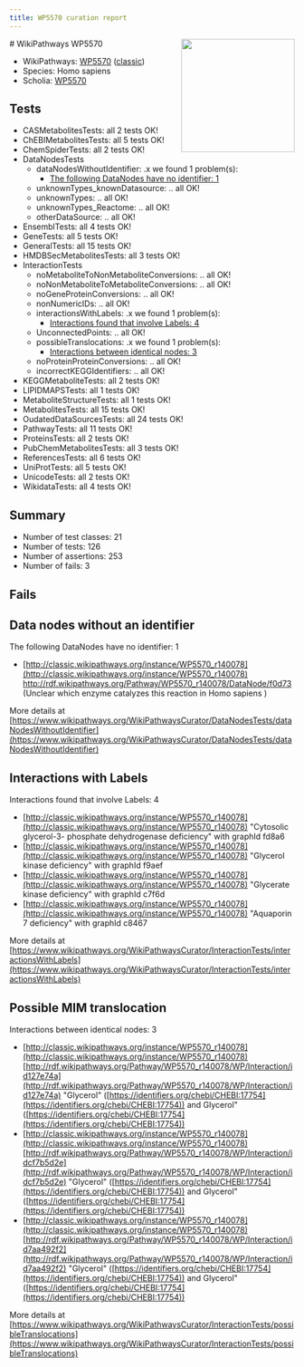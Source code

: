```yaml
---
title: WP5570 curation report
---
```


<img style="float: right; width: 200px" src="https://upload.wikimedia.org/wikipedia/commons/thumb/8/83/Wplogo_with_text_500.png/640px-Wplogo_with_text_500.png" />
# WikiPathways WP5570

* WikiPathways: [WP5570](https://wikipathways.org/pathways/WP5570) ([classic](https://classic.wikipathways.org/instance/WP5570))
* Species: Homo sapiens
* Scholia: [WP5570](https://scholia.toolforge.org/wikipathways/WP5570)
## Tests
* CASMetabolitesTests: all 2 tests OK!
* ChEBIMetabolitesTests: all 5 tests OK!
* ChemSpiderTests: all 2 tests OK!
* DataNodesTests
    * dataNodesWithoutIdentifier: .x we found 1 problem(s):
        * [The following DataNodes have no identifier: 1](#d2d32fa0)
    * unknownTypes_knownDatasource: .. all OK!
    * unknownTypes: .. all OK!
    * unknownTypes_Reactome: .. all OK!
    * otherDataSource: .. all OK!
* EnsemblTests: all 4 tests OK!
* GeneTests: all 5 tests OK!
* GeneralTests: all 15 tests OK!
* HMDBSecMetabolitesTests: all 3 tests OK!
* InteractionTests
    * noMetaboliteToNonMetaboliteConversions: .. all OK!
    * noNonMetaboliteToMetaboliteConversions: .. all OK!
    * noGeneProteinConversions: .. all OK!
    * nonNumericIDs: .. all OK!
    * interactionsWithLabels: .x we found 1 problem(s):
        * [Interactions found that involve Labels: 4](#630d267b)
    * UnconnectedPoints: .. all OK!
    * possibleTranslocations: .x we found 1 problem(s):
        * [Interactions between identical nodes: 3](#1c118208)
    * noProteinProteinConversions: .. all OK!
    * incorrectKEGGIdentifiers: .. all OK!
* KEGGMetaboliteTests: all 2 tests OK!
* LIPIDMAPSTests: all 1 tests OK!
* MetaboliteStructureTests: all 1 tests OK!
* MetabolitesTests: all 15 tests OK!
* OudatedDataSourcesTests: all 24 tests OK!
* PathwayTests: all 11 tests OK!
* ProteinsTests: all 2 tests OK!
* PubChemMetabolitesTests: all 3 tests OK!
* ReferencesTests: all 6 tests OK!
* UniProtTests: all 5 tests OK!
* UnicodeTests: all 2 tests OK!
* WikidataTests: all 4 tests OK!


## Summary

* Number of test classes: 21
* Number of tests: 126
* Number of assertions: 253
* Number of fails: 3

## Fails

<a name="d2d32fa0" />

## Data nodes without an identifier

The following DataNodes have no identifier: 1

* [http://classic.wikipathways.org/instance/WP5570_r140078](http://classic.wikipathways.org/instance/WP5570_r140078) http://rdf.wikipathways.org/Pathway/WP5570_r140078/DataNode/f0d73 (Unclear which enzyme 
catalyzes this reaction in 
Homo sapiens
)


More details at [https://www.wikipathways.org/WikiPathwaysCurator/DataNodesTests/dataNodesWithoutIdentifier](https://www.wikipathways.org/WikiPathwaysCurator/DataNodesTests/dataNodesWithoutIdentifier)

<a name="630d267b" />

## Interactions with Labels

Interactions found that involve Labels: 4

* [http://classic.wikipathways.org/instance/WP5570_r140078](http://classic.wikipathways.org/instance/WP5570_r140078) "Cytosolic glycerol-3-
phosphate
dehydrogenase
deficiency" with graphId fd8a6
* [http://classic.wikipathways.org/instance/WP5570_r140078](http://classic.wikipathways.org/instance/WP5570_r140078) "Glycerol kinase
deficiency" with graphId f9aef
* [http://classic.wikipathways.org/instance/WP5570_r140078](http://classic.wikipathways.org/instance/WP5570_r140078) "Glycerate kinase 
deficiency" with graphId c7f6d
* [http://classic.wikipathways.org/instance/WP5570_r140078](http://classic.wikipathways.org/instance/WP5570_r140078) "Aquaporin 7
deficiency" with graphId c8467


More details at [https://www.wikipathways.org/WikiPathwaysCurator/InteractionTests/interactionsWithLabels](https://www.wikipathways.org/WikiPathwaysCurator/InteractionTests/interactionsWithLabels)

<a name="1c118208" />

## Possible MIM translocation

Interactions between identical nodes: 3

* [http://classic.wikipathways.org/instance/WP5570_r140078](http://classic.wikipathways.org/instance/WP5570_r140078) [http://rdf.wikipathways.org/Pathway/WP5570_r140078/WP/Interaction/id127e74a](http://rdf.wikipathways.org/Pathway/WP5570_r140078/WP/Interaction/id127e74a) "Glycerol" ([https://identifiers.org/chebi/CHEBI:17754](https://identifiers.org/chebi/CHEBI:17754)) and 
Glycerol" ([https://identifiers.org/chebi/CHEBI:17754](https://identifiers.org/chebi/CHEBI:17754))
* [http://classic.wikipathways.org/instance/WP5570_r140078](http://classic.wikipathways.org/instance/WP5570_r140078) [http://rdf.wikipathways.org/Pathway/WP5570_r140078/WP/Interaction/idcf7b5d2e](http://rdf.wikipathways.org/Pathway/WP5570_r140078/WP/Interaction/idcf7b5d2e) "Glycerol" ([https://identifiers.org/chebi/CHEBI:17754](https://identifiers.org/chebi/CHEBI:17754)) and 
Glycerol" ([https://identifiers.org/chebi/CHEBI:17754](https://identifiers.org/chebi/CHEBI:17754))
* [http://classic.wikipathways.org/instance/WP5570_r140078](http://classic.wikipathways.org/instance/WP5570_r140078) [http://rdf.wikipathways.org/Pathway/WP5570_r140078/WP/Interaction/id7aa492f2](http://rdf.wikipathways.org/Pathway/WP5570_r140078/WP/Interaction/id7aa492f2) "Glycerol" ([https://identifiers.org/chebi/CHEBI:17754](https://identifiers.org/chebi/CHEBI:17754)) and 
Glycerol" ([https://identifiers.org/chebi/CHEBI:17754](https://identifiers.org/chebi/CHEBI:17754))


More details at [https://www.wikipathways.org/WikiPathwaysCurator/InteractionTests/possibleTranslocations](https://www.wikipathways.org/WikiPathwaysCurator/InteractionTests/possibleTranslocations)

